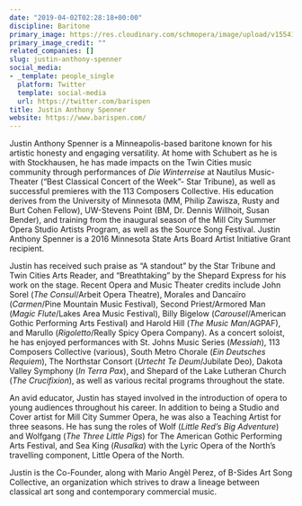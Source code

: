 ```yaml
---
date: "2019-04-02T02:28:18+00:00"
discipline: Baritone
primary_image: https://res.cloudinary.com/schmopera/image/upload/v1554172043/media/2019/04/JustinSpenner.jpg
primary_image_credit: ""
related_companies: []
slug: justin-anthony-spenner
social_media:
- _template: people_single
  platform: Twitter
  template: social-media
  url: https://twitter.com/barispen
title: Justin Anthony Spenner
website: https://www.barispen.com/
---
```

Justin Anthony Spenner is a Minneapolis-based baritone known for his artistic honesty and engaging versatility.  At home with Schubert as he is with Stockhausen, he has made impacts on the Twin Cities music community through performances of _Die Winterreise_ at Nautilus Music-Theater (“Best Classical Concert of the Week”- Star Tribune), as well as successful premieres with the 113 Composers Collective.  His education derives from the University of Minnesota (MM, Philip Zawisza, Rusty and Burt Cohen Fellow), UW-Stevens Point (BM, Dr. Dennis Willhoit, Susan Bender), and training from the inaugural season of the Mill City Summer Opera Studio Artists Program, as well as the Source Song Festival.  Justin Anthony Spenner is a 2016 Minnesota State Arts Board Artist Initiative Grant recipient. 

Justin has received such praise as “A standout” by the Star Tribune and Twin Cities Arts Reader, and “Breathtaking” by the Shepard Express for his work on the stage. Recent Opera and Music Theater credits include John Sorel (_The Consul_/Arbeit Opera Theatre), Morales and Dancaïro (_Carmen_/Pine Mountain Music Festival), Second Priest/Armored Man (_Magic Flute_/Lakes Area Music Festival), Billy Bigelow (_Carousel_/American Gothic Performing Arts Festival) and Harold Hill (_The Music Man_/AGPAF), and Marullo (_Rigoletto_/Really Spicy Opera Company).  As a concert soloist, he has enjoyed performances with St. Johns Music Series (_Messiah_), 113 Composers Collective (various), South Metro Chorale (_Ein Deutsches Requiem_), The Northstar Consort (_Urtecht Te Deum_/Jubilate Deo), Dakota Valley Symphony (_In Terra Pax_), and Shepard of the Lake Lutheran Church (_The Crucifixion_), as well as various recital programs throughout the state.   

An avid educator, Justin has stayed involved in the introduction of opera to young audiences throughout his career.  In addition to being a Studio and Cover artist for Mill City Summer Opera, he was also a Teaching Artist for three seasons.  He has sung the roles of Wolf (_Little Red’s Big Adventure_) and Wolfgang (_The Three Little Pigs_) for The American Gothic Performing Arts Festival, and Sea King (_Rusalka_) with the Lyric Opera of the North’s travelling component, Little Opera of the North.

Justin is the Co-Founder, along with Mario Angèl Perez, of B-Sides Art Song Collective, an organization which strives to draw a lineage between classical art song and contemporary commercial music.